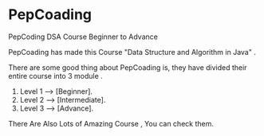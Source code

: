 # PepCoading
PepCoding  DSA Course Beginner to Advance


PepCoading has made this Course "Data Structure and Algorithm in Java" .

There are some good thing about PepCoading is, they have divided their entire course into 3 module .

1. Level 1 --> [Beginner].
2. Level 2 --> [Intermediate].
3. Level 3 --> [Advance]. 

There Are Also Lots of Amazing Course , You can check them.
   
